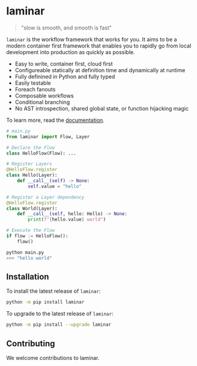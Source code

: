 # laminar

> "slow is smooth, and smooth is fast"

`laminar` is the workflow framework that works for you. It aims to be a modern container first framework that enables you to rapidly go from local development into production as quickly as possible.

* Easy to write, container first, cloud first
* Configureable statically at definition time and dynamically at runtime
* Fully definined in Python and fully typed
* Easily testable
* Foreach fanouts
* Composable workflows
* Conditional branching
* No AST introspection, shared global state, or function hijacking magic

To learn more, read the [documentation](https://rchui.github.io/laminar/).

```python
# main.py
from laminar import Flow, Layer

# Declare the Flow
class HelloFlow(Flow): ...

# Register Layers
@HelloFlow.register
class Hello(Layer):
    def __call__(self) -> None:
        self.value = "hello"

# Register a Layer dependency
@HelloFlow.register
class World(Layer):
    def __call__(self, hello: Hello) -> None:
        print(f"{hello.value} world")

# Execute the Flow
if flow := HelloFlow():
    flow()
```

```python
python main.py
>>> "hello world"
```

## Installation

To install the latest release of `laminar`:

```bash
python -m pip install laminar
```

To upgrade to the latest release of `laminar`:
```bash
python -m pip install --upgrade laminar
```

## Contributing

We welcome contributions to laminar.
